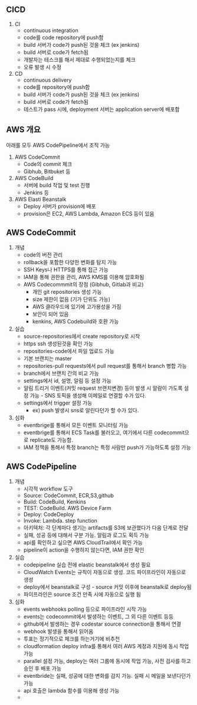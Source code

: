 ## CICD
1. CI
    - continuous integration
    - code를 code repository에 push함
    - build 서버가 code가 push된 것을 체크 (ex jenkins)
    - build 서버로 code가 fetch됨
    - 개발자는 테스크를 해서 제대로 수행되었는지를 체크
    - 오류 발생 시 수정
2. CD
    - continuous delivery
    - code를 repository에 push함
    - build 서버가 code가 push된 것을 체크 (ex jenkins)
    - build 서버로 code가 fetch됨
    - 테스트가 pass 시에, deployment 서버는 application server에 배포함

## AWS 개요
아래를 모두 AWS CodePipeline에서 조직 가능
1. AWS CodeCommit
    - Code의 commit 체크
    - Gibhub, Bitbuket 등
2. AWS CodeBuild
    - 서버에 build 작업 및 test 진행
    - Jenkins 등
3. AWS Elasti Beanstalk
    - Deploy 서버가 provision에 배포
    - provision은 EC2, AWS Lambda, Amazon ECS 등이 있음

## AWS CodeCommit
1. 개념
    - code의 버전 관리
    - rollback을 포함한 다양한 변화를 탐지 가능
    - SSH Keys나 HTTPS를 통해 접근 가능
    - IAM을 통해 권한을 관리, AWS KMS를 이용해 암호화됨
    - AWS Codecommmit의 장점 (Gibhub, Gitlab과 비교)
        - 개인 git repositories 생성 가능
        - size 제한이 없음 (기가 단위도 가능)
        - AWS 클라우드에 있기에 고가용성을 가짐
        - 보안이 되어 있음
        - kenkins, AWS Codebuild와 호환 가능
2. 실습
    - source-repositories에서 create repository로 시작
    - https ssh 생성된것을 확인 가능
    - repositories-code에서 파일 업로드 가능
    - 기본 브랜치는 master
    - repositories-pull requests에서 pull request를 통해서 branch 병합 가능
    - branch에서 브랜치 간의 비교 가능
    - settings에서 id, 설명, 알림 등 설정 가능
    - 알림 트리거 이벤트(커밋 request 브랜치변경) 등이 발생 시 알람이 가도록 설정 가능 - SNS 토픽을 생성해 이메일로 연결할 수가 있다.
    - settings에서 trigger 설정 가능
        - ex) push 발생시 sns로 알린다던가 할 수가 있다.
3. 심화
    - eventbrige를 통해서 모든 이벤트 모니터링 가능
    - eventbrige를 통해서 ECS Task를 불러오고, 여기에서 다른 codecommit으로 replicate도 가능함.
    - IAM 정책을 통해서 특정 branch는 특정 사람만 push가 가능하도록 설정 가능

## AWS CodePipeline
1. 개념
    - 시각적 workflow 도구
    - Source: CodeCommit, ECR,S3,github
    - Build: CodeBuild, Kenkins
    - TEST: CodeBuild. AWS Device Farm
    - Deploy: CodeDeploy
    - Invoke: Lambda. step function
    - 아키텍처: 각 단계마다 생기는 artifacts를 S3에 보관했다가 다음 단계로 전달
    - 실패, 성공 등에 대해서 구분 가능. 알림과 로그도 획득 가능
    - api를 확인하고 싶으면 AWS CloudTrail에서 확인 가능
    - pipeline이 action을 수행하지 않는다면, IAM 권한 확인
2. 실습
    - codepipeline 실습 전에 elastic beanstalk에서 생성 필요
    - CloudWatch Events는 규칙이 자동으로 생성. 코드 파이프라인이 자동으로 생성
    - deploy에서 beanstalk로 구성 - source 커밋 이후에 beanstalk로 deploy됨
    - 파이프라인은 source 조건 만족 시에 자동으로 실행 됨
3. 심화
    - events webhooks polling 등으로 파이프라인 시작 가능
    - events는 codecommit에서 발생하는 이벤트, 그 외 다른 이벤트 등등
    - github에서 발생하는 경우 codestar source connection을 통해서 연결
    - webhook 발생을 통해서 읽어옴
    - 투표는 정기적으로 체크를 하는거기에 비추천
    - cloudformation deploy infra를 통해서 여러 AWS 계정과 지원에 동시 작업 가능
    - parallel 설정 가능, deploy는 여러 그룹에 동시에 작업 가능, 사전 검사를 하고 승인 후 배포 가능
    - eventbride는 실패, 성공에 대한 변화를 감지 가능. 실패 시 메일을 보낸다던가 가능
    - api 호출은 lambda 함수를 이용해 생성 가능
    - 